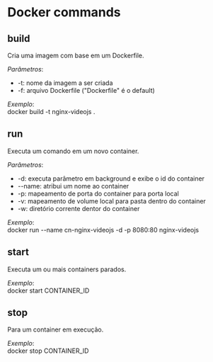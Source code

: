 # Docker commands

## build

Cria uma imagem com base em um Dockerfile.

*Parâmetros*:   
* -t: nome da imagem a ser criada   
* -f: arquivo Dockerfile ("Dockerfile" é o default)   

*Exemplo*:  
docker build -t nginx-videojs .

## run

Executa um comando em um novo container.

*Parâmetros*:   
* -d: executa parâmetro em background e exibe o id do container
* --name: atribui um nome ao container
* -p: mapeamento de porta do container para porta local
* -v: mapeamento de volume local para pasta dentro do container
* -w: diretório corrente dentor do container

*Exemplo*:  
docker run --name cn-nginx-videojs -d -p 8080:80 nginx-videojs

## start

Executa um ou mais containers parados.

*Exemplo*:  
docker start CONTAINER_ID

## stop

Para um container em execução.

*Exemplo*:  
docker stop CONTAINER_ID

